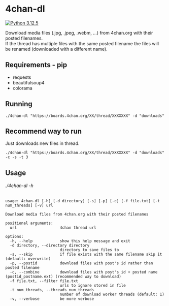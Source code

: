# 4chan-dl

[![Python 3.12.5](https://img.shields.io/badge/Python-3.12.5-yellow.svg)](http://www.python.org/download/)

Download media files (.jpg, .jpeg, .webm, ...) from 4chan.org with their posted filenames.
<br>
If the thread has multiple files with the same posted filename the files will be renamed (downloaded with a different name).

## Requirements - pip
* requests
* beautifulsoup4
* colorama

## Running
```
./4chan-dl "https://boards.4chan.org/XX/thread/XXXXXXX" -d "downloads"
```

## Recommend way to run
Just downloads new files in thread.
```
./4chan-dl "https://boards.4chan.org/XX/thread/XXXXXXX" -d "downloads" -c -s -t 3
```

## Usage
###### ./4chan-dl -h
```
usage: 4chan-dl [-h] [-d directory] [-s] [-p] [-c] [-f file.txt] [-t num_threads] [-v] url

Download media files from 4chan.org with their posted filenames

positional arguments:
  url                   4chan thread url

options:
  -h, --help            show this help message and exit
  -d directory, --directory directory
                        directory to save files to
  -s, --skip            if file exists with the same filename skip it (default: overwrite)
  -p, --postid          download files with post's id rather than posted filename
  -c, --combine         download files with post's id + posted name (postid_postname.ext) (recommended way to download)
  -f file.txt, --filter file.txt
                        urls to ignore stored in file
  -t num_threads, --threads num_threads
                        number of download worker threads (default: 1)
  -v, --verbose         be more verbose
```
